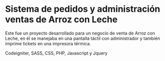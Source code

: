 # Sistema de pedidos y administración ventas de Arroz con Leche

Este fue un proyecto desarrollado para un negocio de venta de Arroz con Leche, en él se manejaba en una pantalla táctil con administrador y también imprime tickets en una impresora térmica.

Codeigniter, SASS, CSS, PHP, Javascript y Jquery 
